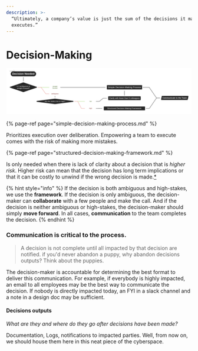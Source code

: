 ```yaml
---
description: >-
  “Ultimately, a company’s value is just the sum of the decisions it makes and
  executes.”
---
```


# Decision-Making

![](../.gitbook/assets/image%20%281%29.png)

{% page-ref page="simple-decision-making-process.md" %}

Prioritizes execution over deliberation. Empowering a team to execute comes with the risk of making more mistakes.

{% page-ref page="structured-decision-making-framework.md" %}

Is only needed when there is lack of clarity about a decision that is _higher risk_. Higher risk can mean that the decision has long term implications or that it can be costly to unwind if the wrong decision is made.[\*]()

{% hint style="info" %}
If the decision is both ambiguous and high-stakes, we use the **framework**. If the decision is only ambiguous, the decision-maker can **collaborate** with a few people and make the call. And if the decision is neither ambiguous or high-stakes, the decision-maker should simply **move forward**. In all cases, **communication** to the team completes the decision.
{% endhint %}

### **Communication is critical to the process.**

> A decision is not complete until all impacted by that decision are notified. if you'd never abandon a puppy, why abandon decisions outputs? Think about the puppies.

The decision-maker is accountable for determining the best format to deliver this communication. For example, if everybody is highly impacted, an email to all employees may be the best way to communicate the decision. If nobody is directly impacted today, an FYI in a slack channel and a note in a design doc may be sufficient.

#### Decisions outputs

_What are they and where do they go after decisions have been made?_

Documentation, Logs, notifications to impacted parties. Well, from now on, we should house them here in this neat piece of the cyberspace. 

